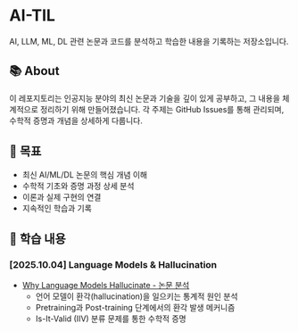 # AI-TIL

AI, LLM, ML, DL 관련 논문과 코드를 분석하고 학습한 내용을 기록하는 저장소입니다.

## 📚 About

이 레포지토리는 인공지능 분야의 최신 논문과 기술을 깊이 있게 공부하고, 그 내용을 체계적으로 정리하기 위해 만들어졌습니다. 
각 주제는 GitHub Issues를 통해 관리되며, 수학적 증명과 개념을 상세하게 다룹니다.

## 🎯 목표

- 최신 AI/ML/DL 논문의 핵심 개념 이해
- 수학적 기초와 증명 과정 상세 분석
- 이론과 실제 구현의 연결
- 지속적인 학습과 기록

## 📖 학습 내용

### [2025.10.04] Language Models & Hallucination

- [Why Language Models Hallucinate - 논문 분석](https://github.com/LimPark996/AI-TIL/issues/1)
  - 언어 모델이 환각(hallucination)을 일으키는 통계적 원인 분석
  - Pretraining과 Post-training 단계에서의 환각 발생 메커니즘
  - Is-It-Valid (IIV) 분류 문제를 통한 수학적 증명
